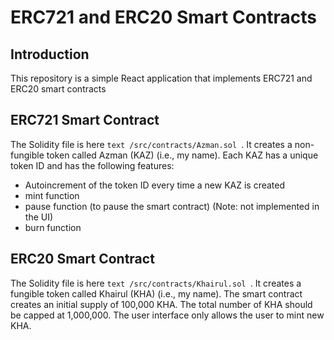 # ERC721 and ERC20 Smart Contracts

## Introduction

This repository is a simple React application that implements ERC721 and ERC20 smart contracts

## ERC721 Smart Contract

The Solidity file is here ```text /src/contracts/Azman.sol ```. It creates a non-fungible token called Azman (KAZ) (i.e., my name). Each KAZ has a unique token ID and has the following features:

- Autoincrement of the token ID every time a new KAZ is created
- mint function
- pause function (to pause the smart contract) (Note: not implemented in the UI)
- burn function

## ERC20 Smart Contract

The Solidity file is here ```text /src/contracts/Khairul.sol ```. It creates a fungible token called Khairul (KHA) (i.e., my name). The smart contract creates an initial supply of 100,000 KHA. The total number of KHA should be capped at 1,000,000. The user interface only allows the user to mint new KHA. 



